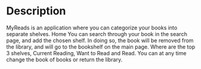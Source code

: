 # Description

MyReads is an application where you can categorize your books into separate shelves. Home
You can search through your book in the search page, and add the chosen shelf.
In doing so, the book will be removed from the library, and will go to the bookshelf on the main page.
Where are the top 3 shelves, Current Reading, Want to Read and Read.
You can at any time change the book of books or return the library.
